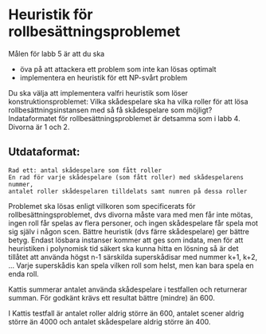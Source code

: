 # Heuristik för rollbesättningsproblemet
Målen för labb 5 är att du ska
* öva på att attackera ett problem som inte kan lösas optimalt
* implementera en heuristik för ett NP-svårt problem

Du ska välja att implementera valfri heuristik som löser konstruktionsproblemet: 
Vilka skådespelare ska ha vilka roller för att lösa rollbesättningsinstansen med så få skådespelare som möjligt?
Indataformatet för rollbesättningsproblemet är detsamma som i labb 4. Divorna är 1 och 2.

## Utdataformat:
```
Rad ett: antal skådespelare som fått roller 
En rad för varje skådespelare (som fått roller) med skådespelarens nummer,
antalet roller skådespelaren tilldelats samt numren på dessa roller
```
Problemet ska lösas enligt villkoren som specificerats för rollbesättningsproblemet, dvs divorna måste vara med men får inte mötas, 
ingen roll får spelas av flera personer, och ingen skådespelare får spela mot sig själv i någon scen. 
Bättre heuristik (dvs färre skådespelare) ger bättre betyg. Endast lösbara instanser kommer att ges som indata, 
men för att heuristiken i polynomisk tid säkert ska kunna hitta en lösning så är det tillåtet att använda högst 
n-1 särskilda superskådisar med nummer k+1, k+2, ... Varje superskådis kan spela vilken roll som helst, men kan bara spela en enda roll.

Kattis summerar antalet använda skådespelare i testfallen och returnerar summan. För godkänt krävs ett resultat bättre (mindre) än 600.

I Kattis testfall är antalet roller aldrig större än 600, antalet scener aldrig större än 4000 och antalet skådespelare aldrig större än 400.
